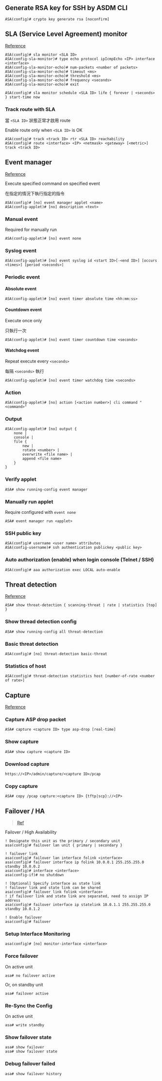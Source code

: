 ## Generate RSA key for SSH by ASDM CLI

```
ASA(config)# crypto key generate rsa [noconfirm]
```

## SLA (Service Level Agreement) monitor

[Reference](https://www.cisco.com/c/en/us/support/docs/security/asa-5500-x-series-next-generation-firewalls/118962-configure-asa-00.html)

```
ASA(config)# sla monitor <SLA ID>
ASA(config-sla-monitor)# type echo protocol ipIcmpEcho <IP> interface <interface>
ASA(config-sla-monitor-echo)# num-packets <number of packets>
ASA(config-sla-monitor-echo)# timeout <ms>
ASA(config-sla-monitor-echo)# threshold <ms>
ASA(config-sla-monitor-echo)# frequency <seconds>
ASA(config-sla-monitor-echo)# exit

ASA(config)# sla monitor schedule <SLA ID> life { forever | <seconds> } start-time now
```

### Track route with SLA

當 `<SLA ID>` 狀態正常才啟用 route

Enable route only when `<SLA ID>` is OK

```
ASA(config)# track <track ID> rtr <SLA ID> reachability
ASA(config)# route <interface> <IP> <netmask> <gateway> [<metric>] track <track ID>
```

## Event manager

[Reference](https://www.cisco.com/c/en/us/support/docs/security/adaptive-security-appliance-asa-software/117883-config-eem-00.html)

Execute specified command on specified event

在指定的情況下執行指定的指令

```
ASA(config)# [no] event manager applet <name>
ASA(config-applet)# [no] description <text>
```

### Manual event

Required for manually run

```
ASA(config-applet)# [no] event none
```

### Syslog event

```
ASA(config-applet)# [no] event syslog id <start ID>[-<end ID>] [occurs <times>] [period <seconds>]
```

### Periodic event

#### Absolute event

```
ASA(config-applet)# [no] event timer absolute time <hh:mm:ss>
```

#### Countdown event

Execute once only

只執行一次

```
ASA(config-applet)# [no] event timer countdown time <seconds>
```

#### Watchdog event

Repeat execute every `<seconds>`

每隔 `<seconds>` 執行

```
ASA(config-applet)# [no] event timer watchdog time <seconds>
```

### Action

```
ASA(config-applet)# [no] action [<action number>] cli command "<command>"
```

### Output

```
ASA(config-applet)# [no] output {
    none |
    console |
    file {
        new |
        rotate <number> |
        overwrite <file name> |
        append <file name>
    }
}
```

### Verify applet

```
ASA# show running-config event manager
```

### Manually run applet

Require configured with `event none`
```
ASA# event manager run <applet>
```

### SSH public key
```
ASA(config)# username <user name> attributes
ASA(config-username)# ssh authentication publickey <public key>
```

### Auto authorization (enable) when login console (Telnet / SSH)
```
ASA(config)# aaa authorization exec LOCAL auto-enable
```

## Threat detection

[Reference](https://www.cisco.com/c/en/us/support/docs/security/asa-5500-x-series-next-generation-firewalls/113685-asa-threat-detection.html)

```
ASA# show threat-detection { scanning-threat | rate | statistics [top] }
```

### Show thread detection config

```
ASA# show running-config all threat-detection
```

### Basic threat detection

```
ASA(config)# [no] threat-detection basic-threat
```

### Statistics of host
```
ASA(config)# threat-detection statistics host [number-of-rate <number of rate>]
```

## Capture

[Reference](https://www.cisco.com/c/en/us/support/docs/security/asa-5500-x-series-next-generation-firewalls/118097-configure-asa-00.html)

### Capture ASP drop packet
```
ASA# capture <capture ID> type asp-drop [real-time]
```

### Show capture
```
ASA# show capture <capture ID>
```

### Download capture

```
https://<IP>/admin/capture/<capture ID>/pcap
```

### Copy capture

```
ASA# copy /pcap capture:<capture ID> {tftp|scp}://<IP>
```

## Failover / HA

> [Ref](https://www.cisco.com/c/en/us/td/docs/security/asa/asa98/configuration/general/asa-98-general-config/ha-failover.html)

Failover / High Availability

```
! Designate this unit as the primary / secondary unit
asa(config)# failover lan unit { primary | secondary }

! failover link
asa(config)# failover lan interface folink <interface>
asa(config)# failover interface ip folink 10.0.0.1 255.255.255.0 standby 10.0.0.2
asa(config)# interface <interface>
asa(config-if)# no shutdown

! [Optional] Specify interface as state link
! failover link and state link can be shared
asa(config)# failover link folink <interface>
! if failover link and state link are separated, need to assign IP address
asa(config)# failover interface ip statelink 10.0.1.1 255.255.255.0 standby 10.0.1.2

! Enable failover
asa(config)# failover
```

### Setup Interface Monitoring

```
asa(config)# [no] monitor-interface <interface>
```

### Force failover

On active unit

```
asa# no failover active
```

Or, on standby unit

```
asa# failover active
```

### Re-Sync the Config

On active unit

```
asa# write standby
```

### Show failover state

```
asa# show failover
asa# show failover state
```

### Debug failover failed

```
asa# show failover history
```
